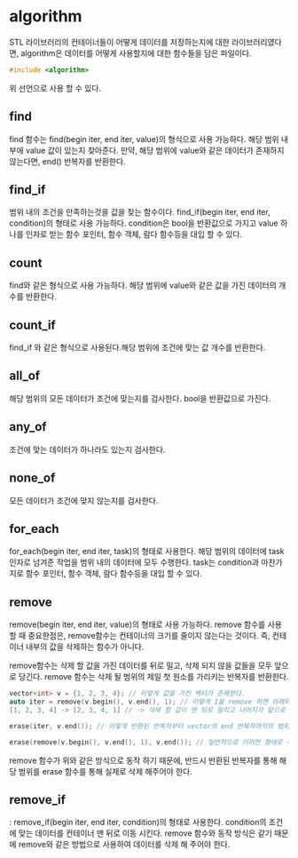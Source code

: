 # algorithm
STL 라이브러리의 컨테이너들이 어떻게 데이터를 저장하는지에 대한 라이브러리였다면, algorithm은 데이터를 어떻게 사용할지에 대한 함수들을 담은 파일이다. 
```cpp
#include <algorithm>
```
위 선언으로 사용 할 수 있다.
## find
find 함수는 find(begin iter, end iter, value)의 형식으로 사용 가능하다. 해당 범위 내부에 value 값이 있는지 찾아준다. 만약, 해당 범위에 value와 같은 데이터가 존재하지 않는다면, end() 반복자를 반환한다.
## find_if
범위 내의 조건을 만족하는것을 값을 찾는 함수이다. find_if(begin iter, end iter, condition)의 형태로 사용 가능하다. condition은 bool을 반환값으로 가지고 value 하나를 인자로 받는 함수 포인터, 함수 객체, 람다 함수등을 대입 할 수 있다.
## count
find와 같은 형식으로 사용 가능하다. 해당 범위에 value와 같은 값을 가진 데이터의 개수를 반환한다.
## count_if
find_if 와 같은 형식으로 사용된다.해당 범위에 조건에 맞는 값 개수를 반환한다.
## all_of
해당 범위의 모든 데이터가 조건에 맞는지를 검사한다. bool을 반환값으로 가진다.
## any_of
조건에 맞는 데이터가 하나라도 있는지 검사한다.
## none_of
모든 데이터가 조건에 맞지 않는지를 검사한다.
## for_each
for_each(begin iter, end iter, task)의 형태로 사용한다. 해당 범위의 데이터에 task 인자로 넘겨준 작업을 범위 내의 데이터에 모두 수행한다. task는 condition과 마찬가지로 함수 포인터, 함수 객체, 람다 함수등을 대입 할 수 있다.
## remove
remove(begin iter, end iter, value)의 형태로 사용 가능하다. remove 함수를 사용 할 때 중요한점은, remove함수는 컨테이너의 크기를 줄이지 않는다는 것이다. 즉, 컨테이너 내부의 값을 삭제하는 함수가 아니다.

remove함수는 삭제 할 값을 가진 데이터를 뒤로 밀고, 삭제 되지 않을 값들을 모두 앞으로 당긴다. remove 함수는 삭제 될 범위의 제일 첫 원소를 가리키는 반복자를 반환한다.
```cpp
vector<int> v = {1, 2, 3, 4}; // 이렇게 값을 가진 벡터가 존재한다.
auto iter = remove(v.begin(), v.end(), 1); // 이렇게 1을 remove 하면 아래와 같은 형태로 vector 내부 구조가 변경된다.
[1, 2, 3, 4] -> [2, 3, 4, 1] // -> 삭제 할 값이 맨 뒤로 밀리고 나머지가 앞으로 복사된다.

erase(iter, v.end()); // 이렇게 반환된 반복자부터 vector의 end 반복자까지의 범위를 삭제 해 주어야 한다.

erase(remove(v.begin(), v.end(), 1), v.end()); // 일반적으로 이러한 형태로 사용한다.
```
remove 함수가 위와 같은 방식으로 동작 하기 때문에, 반드시 반환된 반복자를 통해 해당 범위를 erase 함수를 통해 실제로 삭제 해주어야 한다.
## remove_if
: remove_if(begin iter, end iter, condition)의 형태로 사용한다. condition의 조건에 맞는 데이터를 컨테이너 맨 뒤로 이동 시킨다. remove 함수와 동작 방식은 같기 때문에 remove와 같은 방법으로 사용하여 데이터를 삭제 해 주어야 한다.